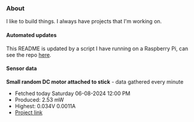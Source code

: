### About
I like to build things. I always have projects that I'm working on.

#### Automated updates
This README is updated by a script I have running on a Raspberry Pi, can see the repo [here](https://github.com/jdc-cunningham/raspi-git-repo-updater).

#### Sensor data


**Small random DC motor attached to stick** - data gathered every minute
- Fetched today Saturday 06-08-2024 12:00 PM
- Produced: 2.53 mW
- Highest: 0.034V 0.0011A
- [Project link](https://github.com/jdc-cunningham/turbine-raspi)
